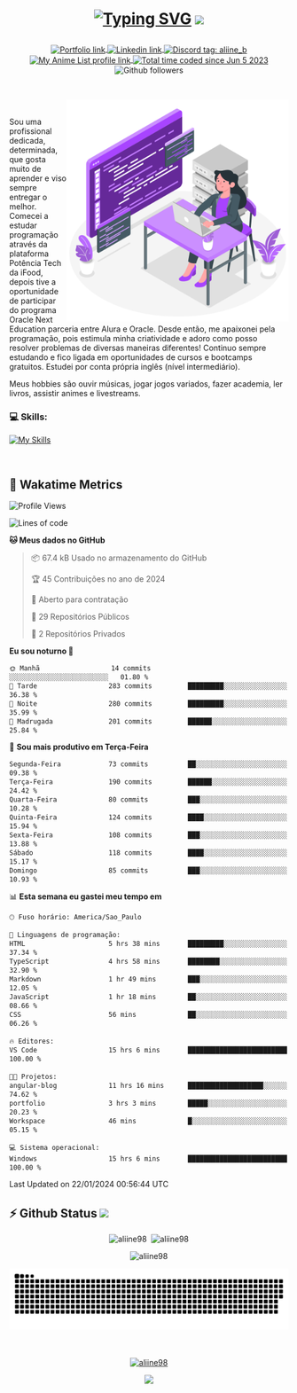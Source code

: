 # <p align = "center"><a href="https://readme-typing-svg.demolab.com/demo/" target="_blank"><img src="https://readme-typing-svg.demolab.com?font=Space+Mono&size=26&duration=4000&pause=102&color=980DE6&vCenter=true&width=480&lines=%E2%9C%A8+Ol%C3%A1%2C+sou+Aline+Bevilacqua%2C;%E2%9C%A8+Desenvolvedora+Front-end!" alt="Typing SVG" /></a> <img src = "https://media3.giphy.com/media/v1.Y2lkPTc5MGI3NjExYTg0ZWU5M2JlNWM1NzQ1ZTcxODEyMzlhZTkwODc3M2VjOGZlYzE1NyZjdD1z/WK2RKTHwsD9NS/giphy.gif" width = "40"></p>

<p align = "center">
    <a href="https://aliine98.github.io" target="_blank">
        <img alt="Portfolio link" align="center" src = "https://img.shields.io/badge/portfolio-8A2BE2?style=for-the-badge">
    </a>
    <a href="https://www.linkedin.com/in/aline-bevilacqua/" target="_blank">
        <img alt="Linkedin link" align="center" src = "https://img.shields.io/badge/LinkedIn-0077B5?style=for-the-badge&logo=linkedin&logoColor=white">
    </a>
    <a href="https://discord.com/" target="_blank">
        <img alt="Discord tag: aliine_b" align="center" src="https://img.shields.io/badge/-aliine__b-5865f2?style=flat-square&logo=Discord&logoColor=FFF" height="28">
    </a>
    <a href="https://myanimelist.net/profile/AyumiiK" target="_blank">
        <img alt="My Anime List profile link" align="center" src = "https://img.shields.io/static/v1?style=for-the-badge&message=MyAnimeList&color=2E51A2&logo=MyAnimeList&logoColor=FFFFFF&label=">
    </a>
    <a href="https://wakatime.com/@aliine"><img src="https://wakatime.com/badge/user/d705bdc6-1244-4026-9380-8de8c1599f8d.svg?style=for-the-badge" alt="Total time coded since Jun 5 2023" align="center"/></a>
    <img alt="Github followers" align="center" src="https://img.shields.io/github/followers/Aliine98?style=for-the-badge&color=bf0f47&logo=github&logoColor=white">
</p><br>

<a href="https://storyset.com/"><img src="./assets/coding-amico.svg" width="400" align="right"></a>

<div align="left">
<br>

Sou uma profissional dedicada, determinada, que gosta muito de aprender e viso sempre entregar o melhor. Comecei a estudar programação através da plataforma Potência Tech da iFood, depois tive a oportunidade de participar do programa Oracle Next Education parceria entre Alura e Oracle. Desde então, me apaixonei pela programação, pois estimula minha criatividade e adoro como posso resolver problemas de diversas maneiras diferentes! Continuo sempre estudando e fico ligada em oportunidades de cursos e bootcamps gratuitos.
Estudei por conta própria inglês (nível intermediário).

Meus hobbies são ouvir músicas, jogar jogos variados, fazer academia, ler livros, assistir animes e livestreams.

### 💻 Skills:
[![My Skills](https://skillicons.dev/icons?i=html,css,js,bootstrap,tailwind,ts,mysql,angular,react,java)](https://skillicons.dev)
</div>
<br>

## 🚀 Wakatime Metrics

<!--START_SECTION:waka-->
![Profile Views](http://img.shields.io/badge/Visualizac%C3%B5es%20do%20perfil-11-blue)

![Lines of code](https://img.shields.io/badge/Desde%20o%20Hello%20World%20eu%20escrevi-162.9%20thousand%20linhas%20de%20c%C3%B3digo-blue)

**🐱 Meus dados no GitHub** 

> 📦 67.4 kB Usado no armazenamento do GitHub 
 > 
> 🏆 45 Contribuições no ano de 2024
 > 
> 💼 Aberto para contratação
 > 
> 📜 29 Repositórios Públicos 
 > 
> 🔑 2 Repositórios Privados 
 > 
**Eu sou noturno 🦉** 

```text
🌞 Manhã                  14 commits          ░░░░░░░░░░░░░░░░░░░░░░░░░   01.80 % 
🌆 Tarde                  283 commits         █████████░░░░░░░░░░░░░░░░   36.38 % 
🌃 Noite                  280 commits         █████████░░░░░░░░░░░░░░░░   35.99 % 
🌙 Madrugada              201 commits         ██████░░░░░░░░░░░░░░░░░░░   25.84 % 
```
📅 **Sou mais produtivo em Terça-Feira** 

```text
Segunda-Feira            73 commits          ██░░░░░░░░░░░░░░░░░░░░░░░   09.38 % 
Terça-Feira              190 commits         ██████░░░░░░░░░░░░░░░░░░░   24.42 % 
Quarta-Feira             80 commits          ███░░░░░░░░░░░░░░░░░░░░░░   10.28 % 
Quinta-Feira             124 commits         ████░░░░░░░░░░░░░░░░░░░░░   15.94 % 
Sexta-Feira              108 commits         ███░░░░░░░░░░░░░░░░░░░░░░   13.88 % 
Sábado                   118 commits         ████░░░░░░░░░░░░░░░░░░░░░   15.17 % 
Domingo                  85 commits          ███░░░░░░░░░░░░░░░░░░░░░░   10.93 % 
```


📊 **Esta semana eu gastei meu tempo em** 

```text
🕑︎ Fuso horário: America/Sao_Paulo

💬 Linguagens de programação: 
HTML                     5 hrs 38 mins       █████████░░░░░░░░░░░░░░░░   37.34 % 
TypeScript               4 hrs 58 mins       ████████░░░░░░░░░░░░░░░░░   32.90 % 
Markdown                 1 hr 49 mins        ███░░░░░░░░░░░░░░░░░░░░░░   12.05 % 
JavaScript               1 hr 18 mins        ██░░░░░░░░░░░░░░░░░░░░░░░   08.66 % 
CSS                      56 mins             ██░░░░░░░░░░░░░░░░░░░░░░░   06.26 % 

🔥 Editores: 
VS Code                  15 hrs 6 mins       █████████████████████████   100.00 % 

🐱‍💻 Projetos: 
angular-blog             11 hrs 16 mins      ███████████████████░░░░░░   74.62 % 
portfolio                3 hrs 3 mins        █████░░░░░░░░░░░░░░░░░░░░   20.23 % 
Workspace                46 mins             █░░░░░░░░░░░░░░░░░░░░░░░░   05.15 % 

💻 Sistema operacional: 
Windows                  15 hrs 6 mins       █████████████████████████   100.00 % 
```


 Last Updated on 22/01/2024 00:56:44 UTC
<!--END_SECTION:waka-->
 
## ⚡ Github Status <img src="https://media0.giphy.com/media/tFqKgC5KSoZRm/200w.webp?cid=ecf05e47hcla6vyid9ijcrxlkfi0j7r01tyr61khwveug5qy&rid=200w.webp&ct=s" width="65">

<p align="center"><img src="https://my-github-readme-stats-git-master-aliine98.vercel.app/api?username=aliine98&show_icons=true&locale=en&theme=radical" alt="aliine98" />&nbsp;&nbsp;<img src = "https://my-github-readme-stats-git-master-aliine98.vercel.app/api/top-langs?username=aliine98&show_icons=true&locale=en&layout=compact&theme=radical&exclude_repo=my-github-readme-stats,github-readme-streak-stats,ajax-com-js-puro" alt = "aliine98" /></p>

<p align="center"><img src = "https://github-readme-streak-stats-aliine98.vercel.app/?user=aliine98&theme=default&theme=radical" alt = "aliine98" /></p>

<div align="center"><picture>
  <source media="(prefers-color-scheme: dark)" srcset="https://raw.githubusercontent.com/Aliine98/Aliine98/output/github-contribution-grid-snake-dark.svg">
  <source media="(prefers-color-scheme: light)" srcset="https://raw.githubusercontent.com/Aliine98/Aliine98/output/github-contribution-grid-snake.svg">
  <img alt="github contribution grid snake animation" src="https://raw.githubusercontent.com/Aliine98/Aliine98/output/github-contribution-grid-snake.svg">
</picture></div>
<br><br>
<p align="center"> <a href="https://github.com/ryo-ma/github-profile-trophy" target="_blank"><img src="https://github-profile-trophy.vercel.app/?username=aliine98&theme=radical&column=4" alt="aliine98" /></a> </p>

<p align = "center"><img src = "https://media4.giphy.com/media/jp74BJUjo1aifN1Rtn/giphy.gif?cid=ecf05e47kau4k3us5927t48mqlbqy35pxvq252k34i4x038g&rid=giphy.gif&ct=g" width = "600"></p>
